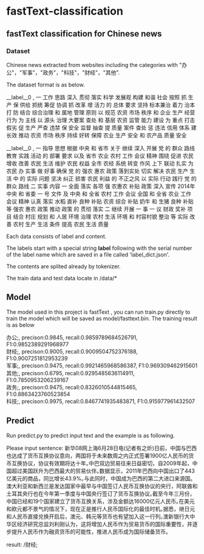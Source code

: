 # fastText-classification

## fastText classification for Chinese news

### Dataset

  Chinese news extracted from websites including the categories with "办公"，"军事"，"政务"，"科技"，"财经"，"其他".<br>

  The dataset format is as below.<br>

 
   __label__0 , 一 工作 思路 深入 贯彻 落实 科学 发展观 构建 和谐 社会 按照 抓 生产 保 供给 抓统 筹促 协调 抓 改革 增 活力 的 总体 要求 坚持 标本兼治 着力 治本 打 防 结合 综合治理 和 属地 管理 原则 以 规范 农资 市场 秩序 和 企业 生产 经营 行为 为 主线 以 源头 治理 大要案 查处 和 基层 农资 监管 能力 建设 为 重点 打击 假劣 促 生产 严查 违禁 保 安全 监督 抽查 提 质量 案件 查处 惩 违法 信用 体系 建 长效 推动 农资 市场 秩序 持续 好转 保障 农业 生产 安全 和 农产品 质量 安全<br>
 
  __label__0 , 一 指导 思想 根据 中央 和 省市 关于 继续 深入 开展 党 的 群众 路线 教育 实践 活动 的 部署 要求 以及 省市 农业 农村 工作 会议 精神 围绕 促进 农民 增收 改善 农民 生活 维护 农民 权益 全市 农经 系统 转变 作风 上下 联动 扎实 为 农民 办 实事 做 好事 确保 党 的 强农 惠农 政策 落到实处 切实 解决 农民 生产 生活 中 的 实际 问题 坚决 纠正 损害 农民 利益 的 不正之风 以 实际 行动 践行 党 的 群众 路线 二 实事 内容 一 全面 落实 各项 强 农惠农 补贴 政策 深入 宣传 2014年 中央 和 省委 一 号 文件 及 中央 和 全省 农村 工作 会议 全国 和 全省 农业 工作 会议 精神 认真 落实 水稻 直补 良种 补贴 农资 综合 补贴 奶牛 和 生猪 良种 补贴 等 强农 惠农 政策 推动 政策 的 贯彻 落实 二 继续 开展 一 事 一 议 财政 奖补 项目 结合 村庄 规划 和 人居 环境 治理 农村 生活 环境 和 村容村貌 整治 等 实际 改善 农村 生产 生活 条件 提高 农民 生活 质量<br>
 
  Each data consists of label and content. <br>

  The labels start with a special string __label__ following with the serial number of the label name which are saved in a file called 'label_dict.json'.<br>

  The contents are splited already by tokenizer.<br>

  The train data and test data locate in /data/*<br>

## Model

  The model used in this project is fastText , you can run train.py directly to train the model which will be saved as model/fasttext.bin.
  The training result is as below<br>

 办公;, precison:0.9845, recall:0.9859789684526791, F1:0.9852389291968977<br>
 财经;, precison:0.9005, recall:0.9009504752376188, F1:0.9007251812953239<br>
 军事;, precison:0.9475, recall:0.9921465968586387, F1:0.969309462915601<br>
 其他;, precison:0.6795, recall:0.9295485636114911, F1:0.7850953206239167<br>
 政务;, precison:0.9475, recall:0.8326010544815465, F1:0.8863423760523854<br>
 科技;, precison:0.9975, recall:0.8467741935483871, F1:0.915977961432507<br>
 
## Predict

  Run predict.py to predict input text and the example is as following.<br>
 
  Please input sentence: 新华08网上海6月28日电(记者有之炘)日前，中国与巴西也达成了货币互换协议意向，两国将于未来数周之内正式签署1900亿人民币的货币互换协议，协议有效期将达十年｡中巴双边贸易往来日益密切，自2009年起，中国超过美国跃升为巴西最大的贸易伙伴｡数据显示，2011年巴西向中国出口了443亿美元的商品，同比增长43.9%｡与此同时，中国成为巴西的第二大进口来源国｡澳大利亚和新西兰是发达国家中最早与中国签订人民币互换协议的央行，阿联酋和土耳其央行也在今年第一季度与中国央行签订了货币互换协议｡截至今年三月份，中国已经和19个国家建立了货币互换关系，涉及金额达16000亿元人民币｡在美元和欧元都不景气的情况下，现在正是推行人民币国际化的最佳时机｡据悉，继日元和人民币直接兑换开启后，澳元、韩元等货币也有望加入这一行列｡澳新银行大中华区经济研究总监刘利刚认为，这将增加人民币作为贸易货币的国际重要性，并逐步提升人民币作为融资货币的可能性，推进人民币成为国际储备货币｡<br>
  
  result: /财经;<br>













  


  
 



